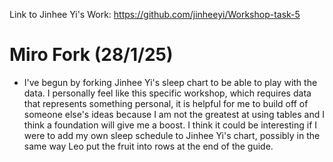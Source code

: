Link to Jinhee Yi's Work: https://github.com/jinheeyi/Workshop-task-5

# Miro Fork (28/1/25)
- I've begun by forking Jinhee Yi's sleep chart to be able to play with the data. I personally feel like this specific workshop, which requires data that represents something personal, it is helpful for me to build off of someone else's ideas because I am not the greatest at using tables and I think a foundation will give me a boost. I think it could be interesting if I were to add my own sleep schedule to Jinhee Yi's chart, possibly in the same way Leo put the fruit into rows at the end of the guide.
